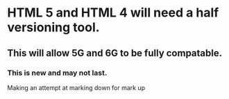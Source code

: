 #  HTML 5 and HTML 4 will need a half versioning tool.
## This will allow 5G and 6G to be fully compatable.
### This is new and may not last.
 Making an attempt at marking down for mark up
